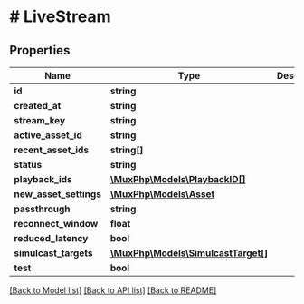 # # LiveStream

## Properties

Name | Type | Description | Notes
------------ | ------------- | ------------- | -------------
**id** | **string** |  | [optional] 
**created_at** | **string** |  | [optional] 
**stream_key** | **string** |  | [optional] 
**active_asset_id** | **string** |  | [optional] 
**recent_asset_ids** | **string[]** |  | [optional] 
**status** | **string** |  | [optional] 
**playback_ids** | [**\MuxPhp\Models\PlaybackID[]**](PlaybackID.md) |  | [optional] 
**new_asset_settings** | [**\MuxPhp\Models\Asset**](Asset.md) |  | [optional] 
**passthrough** | **string** |  | [optional] 
**reconnect_window** | **float** |  | [optional] 
**reduced_latency** | **bool** |  | [optional] 
**simulcast_targets** | [**\MuxPhp\Models\SimulcastTarget[]**](SimulcastTarget.md) |  | [optional] 
**test** | **bool** |  | [optional] 

[[Back to Model list]](../../README.md#documentation-for-models) [[Back to API list]](../../README.md#documentation-for-api-endpoints) [[Back to README]](../../README.md)


